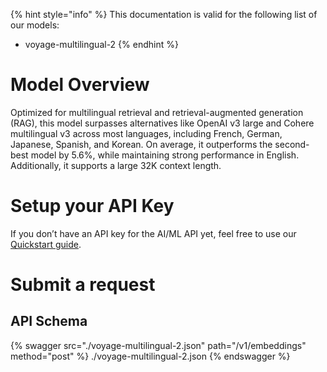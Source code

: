 [#references:start]: <> ({ "template": "openapi" })
{% hint style="info" %}
This documentation is valid for the following list of our models:
* voyage-multilingual-2
{% endhint %}

# Model Overview
Optimized for multilingual retrieval and retrieval-augmented generation (RAG), this model surpasses alternatives like OpenAI v3 large and Cohere multilingual v3 across most languages, including French, German, Japanese, Spanish, and Korean. On average, it outperforms the second-best model by 5.6%, while maintaining strong performance in English. Additionally, it supports a large 32K context length.

# Setup your API Key
If you don’t have an API key for the AI/ML API yet, feel free to use our [Quickstart guide](https://docs.aimlapi.com/quickstart/setting-up).

# Submit a request
## API Schema
{% swagger src="./voyage-multilingual-2.json" path="/v1/embeddings" method="post" %}
./voyage-multilingual-2.json
{% endswagger %}


[#references:end]: <> ({})